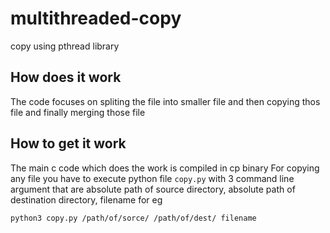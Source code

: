 # multithreaded-copy

copy using pthread library

## How does it work
The code focuses on spliting the file into smaller file and then copying thos file and finally merging those file

## How to get it work
The main c code which does the work is compiled in cp binary
For copying any file you have to execute python file `copy.py` with 3 command line argument that are absolute path of source directory, absolute path of destination directory, filename
for eg
```
python3 copy.py /path/of/sorce/ /path/of/dest/ filename
```
